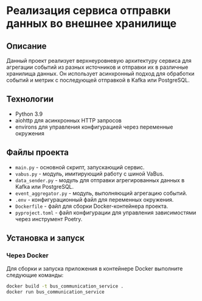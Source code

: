 
# Реализация сервиса отправки данных во внешнее хранилище

## Описание

Данный проект реализует верхнеуровневую архитектуру сервиса для агрегации событий из разных источников и отправки их в различные хранилища данных. Он использует асинхронный подход для обработки событий и метрик с последующей отправкой в Kafka или PostgreSQL. 

## Технологии
- Python 3.9
- aiohttp для асинхронных HTTP запросов
- environs для управления конфигурацией через переменные окружения

## Файлы проекта
- `main.py` - основной скрипт, запускающий сервис.
- `vabus.py` - модуль, имитирующий работу с шиной VaBus.
- `data_sender.py` - модуль для отправки агрегированных данных в Kafka или PostgreSQL.
- `event_aggregator.py` - модуль, выполняющий агрегацию событий.
- `.env` - конфигурационный файл для переменных окружения.
- `Dockerfile` - файл для сборки Docker-контейнера проекта.
- `pyproject.toml` - файл конфигурации для управления зависимостями через инструмент Poetry.

## Установка и запуск

### Через Docker
Для сборки и запуска приложения в контейнере Docker выполните следующие команды:

```bash
docker build -t bus_communication_service .
docker run bus_communication_service
```



